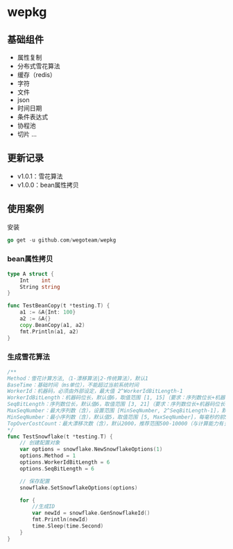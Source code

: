 # wepkg
## 基础组件

- 属性复制
- 分布式雪花算法
- 缓存（redis）
- 字符
- 文件
- json
- 时间日期
- 条件表达式
- 协程池
- 切片
...



## 更新记录

- v1.0.1：雪花算法
- v1.0.0：bean属性拷贝



## 使用案例

安装

```go
go get -u github.com/wegoteam/wepkg
```



### bean属性拷贝

```go
type A struct {
	Int    int
	String string
}

func TestBeanCopy(t *testing.T) {
	a1 := &A{Int: 100}
	a2 := &A{}
    copy.BeanCopy(a1, a2)
	fmt.Println(a1, a2)
}
```



### 生成雪花算法

```go
/**
Method：雪花计算方法,（1-漂移算法|2-传统算法），默认1
BaseTime：基础时间（ms单位），不能超过当前系统时间
WorkerId：机器码，必须由外部设定，最大值 2^WorkerIdBitLength-1
WorkerIdBitLength：机器码位长，默认值6，取值范围 [1, 15]（要求：序列数位长+机器码位长不超过22）
SeqBitLength：序列数位长，默认值6，取值范围 [3, 21]（要求：序列数位长+机器码位长不超过22）
MaxSeqNumber：最大序列数（含），设置范围 [MinSeqNumber, 2^SeqBitLength-1]，默认值0，表示最大序列数取最大值（2^SeqBitLength-1]）
MinSeqNumber：最小序列数（含），默认值5，取值范围 [5, MaxSeqNumber]，每毫秒的前5个序列数对应编号0-4是保留位，其中1-4是时间回拨相应预留位，0是手工新值预留位
TopOverCostCount：最大漂移次数（含），默认2000，推荐范围500-10000（与计算能力有关）
*/
func TestSnowflake(t *testing.T) {
	// 创建配置对象
	var options = snowflake.NewSnowflakeOptions(1)
	options.Method = 1
	options.WorkerIdBitLength = 6
	options.SeqBitLength = 6

	// 保存配置
	snowflake.SetSnowflakeOptions(options)

	for {
		//生成ID
		var newId = snowflake.GenSnowflakeId()
		fmt.Println(newId)
		time.Sleep(time.Second)
	}
}
```

